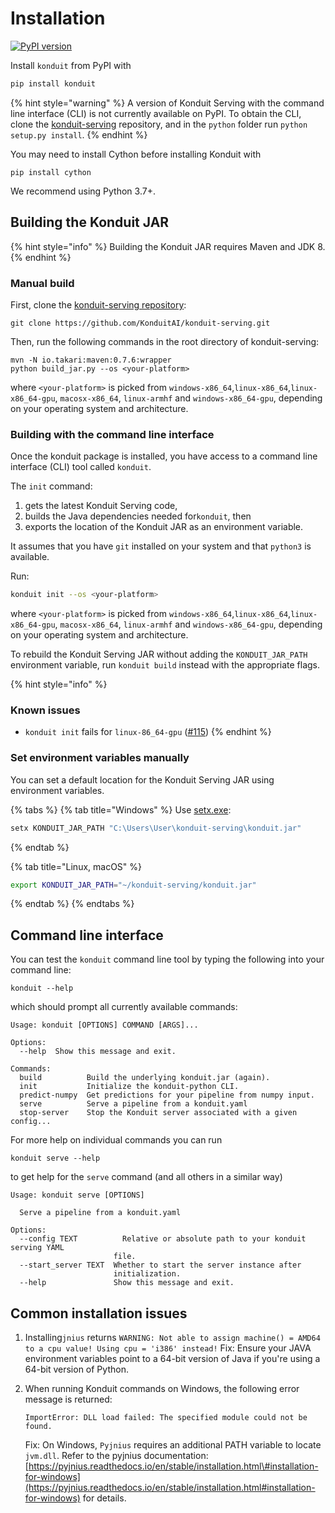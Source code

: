 # Installation

[![PyPI version](https://badge.fury.io/py/konduit.svg)](https://badge.fury.io/py/konduit)

Install `konduit` from PyPI with 

```bash
pip install konduit
```

{% hint style="warning" %}
A version of Konduit Serving with the command line interface \(CLI\) is not currently available on PyPI. To obtain the CLI, clone the [konduit-serving](https://github.com/KonduitAI/konduit-serving) repository, and in the `python` folder run `python setup.py install`. 
{% endhint %}

You may need to install Cython before installing Konduit with 

```text
pip install cython 
```

We recommend using Python 3.7+.

## Building the Konduit JAR 

{% hint style="info" %}
Building the Konduit JAR requires Maven and JDK 8. 
{% endhint %}

### Manual build 

First, clone the [konduit-serving repository](https://github.com/KonduitAI/konduit-serving): 

```text
git clone https://github.com/KonduitAI/konduit-serving.git
```

Then, run the following commands in the root directory of konduit-serving: 

```text
mvn -N io.takari:maven:0.7.6:wrapper
python build_jar.py --os <your-platform>
```

where `<your-platform>` is picked from `windows-x86_64`,`linux-x86_64`,`linux-x86_64-gpu`, `macosx-x86_64`, `linux-armhf` and `windows-x86_64-gpu`, depending on your operating system and architecture. 

### Building with the command line interface

Once the konduit package is installed, you have access to a command line interface \(CLI\) tool called `konduit`. 

The `init` command:

1. gets the latest Konduit Serving code, 
2. builds the Java dependencies needed for`konduit`, then 
3. exports the location of the Konduit JAR as an environment variable. 

It assumes that you have `git` installed on your system and that `python3` is available. 

Run:

```bash
konduit init --os <your-platform>
```

where `<your-platform>` is picked from `windows-x86_64`,`linux-x86_64`,`linux-x86_64-gpu`, `macosx-x86_64`, `linux-armhf` and `windows-x86_64-gpu`, depending on your operating system and architecture. 

To rebuild the Konduit Serving JAR without adding the `KONDUIT_JAR_PATH` environment variable, run `konduit build` instead with the appropriate flags. 

{% hint style="info" %}
### Known issues

* `konduit init` fails for  `linux-86_64-gpu` \([\#115](https://github.com/KonduitAI/konduit-serving/issues/115)\)
{% endhint %}

### Set environment variables manually

You can set a default location for the Konduit Serving JAR using environment variables. 

{% tabs %}
{% tab title="Windows" %}
Use [setx.exe](https://docs.microsoft.com/en-us/windows-server/administration/windows-commands/setx): 

```bash
setx KONDUIT_JAR_PATH "C:\Users\User\konduit-serving\konduit.jar"
```
{% endtab %}

{% tab title="Linux, macOS" %}
```bash
export KONDUIT_JAR_PATH="~/konduit-serving/konduit.jar"
```
{% endtab %}
{% endtabs %}

## Command line interface

You can test the `konduit` command line tool by typing the following into your command line:

```text
konduit --help
```

which should prompt all currently available commands:

```text
Usage: konduit [OPTIONS] COMMAND [ARGS]...

Options:
  --help  Show this message and exit.

Commands:
  build          Build the underlying konduit.jar (again).
  init           Initialize the konduit-python CLI.
  predict-numpy  Get predictions for your pipeline from numpy input.
  serve          Serve a pipeline from a konduit.yaml
  stop-server    Stop the Konduit server associated with a given config...
```

For more help on individual commands you can run

```text
konduit serve --help
```

to get help for the `serve` command \(and all others in a similar way\)

```text
Usage: konduit serve [OPTIONS]

  Serve a pipeline from a konduit.yaml

Options:
  --config TEXT          Relative or absolute path to your konduit serving YAML
                       file.
  --start_server TEXT  Whether to start the server instance after 
                       initialization.
  --help               Show this message and exit.
```

## Common installation issues 

1. Installing`jnius` returns `WARNING: Not able to assign machine() = AMD64 to a cpu value! Using cpu = 'i386' instead!` Fix: Ensure your JAVA environment variables point to a 64-bit version of Java if you're using a 64-bit version of Python.  
2. When running Konduit commands on Windows, the following error message is returned: 

   ```text
   ImportError: DLL load failed: The specified module could not be found.
   ```

   Fix: On Windows, `Pyjnius` requires an additional PATH variable to locate `jvm.dll`. Refer to the pyjnius documentation: [https://pyjnius.readthedocs.io/en/stable/installation.html\#installation-for-windows](https://pyjnius.readthedocs.io/en/stable/installation.html#installation-for-windows) for details. 

